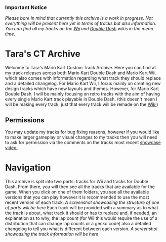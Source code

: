### Important Notice
_Please bare in mind that currently this archive is a work in progress. Not everything will be present here yet in terms of tracks but also information. You can find all my tracks on the [Wii](https://wiki.tockdom.com/wiki/User:Tara) and [Double Dash](https://mkdd.org/wiki/User:Tara) wikis in the mean time._
# Tara's CT Archive
Welcome to Tara's Mario Kart Custom Track Archive. Here you can find all my track releases across both Mario Kart Double Dash and Mario Kart Wii, which also comes with information regarding what track they should replace and a detailed changelog. For Mario Kart Wii, I focus mainly on creating new design tracks which have new layouts and themes. However, for Mario Kart Double Dash, I will be mainly focusing on retro tracks with the aim of having every single Mario Kart track playable in Double Dash. (this doesn't mean I will be making every track, just that every track will be remade on the [Wiki](https://mkdd.org/wiki/List_of_Retro_Tracks))
## Permissions
You may update my tracks for bug fixing reasons, however if you would like to make larger gameplay or visual changes to my tracks then you will need to ask for permission via the comments on the tracks most recent [showcase video.](https://www.youtube.com/playlist?list=PLDL_ktAYVWk-f_ur599lOBahYXqrpsmPl)
# Navigation
This archive is split into two parts: tracks for Wii and tracks for Double Dash. From there, you will then see all the tracks that are available for the game. When you click on one of them folders, you see all the available versions that you can play however it is recommended to use the most recent version of each track.
_A screenshot showcasing the structure of one of parts will be here_
Each track will be provided with a summary as to what the track is about, what track it should or has to replace and, if needed, an explanation as to why, the lap count (for Wii this would require the use of a distribution that can change lap counts or a gecko code) also a detailed changelog to tell you what is different between each version.
_A screenshot showcasing the track information will be here_
